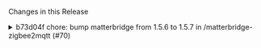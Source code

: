Changes in this Release

<details><summary>b73d04f chore: bump matterbridge from 1.5.6 to 1.5.7 in /matterbridge-zigbee2mqtt (#70)</summary>
chore: bump matterbridge from 1.5.6 to 1.5.7 in /matterbridge-zigbee2mqtt (#70)

Bumps [matterbridge](https://github.com/Luligu/matterbridge) from 1.5.6
to 1.5.7.
<details>
<summary>Release notes</summary>
<p><em>Sourced from <a
href="https://github.com/Luligu/matterbridge/releases">matterbridge's
releases</a>.</em></p>
<blockquote>
<h2>Release 1.5.7</h2>
<h2>[1.5.7] - 2024-09-17</h2>
<h3>Added</h3>
<ul>
<li>[matterbridge]: Added the <a
href="https://github.com/Luligu/matterbridge-home-assistant-addon">Official
Matterbridge Home Assistant Add-on</a></li>
</ul>
<h3>Changed</h3>
<ul>
<li>[electricalSensor]: Refactor the
getDefaultElectricalEnergyMeasurementClusterServer and
getDefaultElectricalPowerMeasurementClusterServer</li>
<li>[package]: Update matter-node.js to 0.10.3.</li>
<li>[package]: Update matter-history to 1.1.14.</li>
<li>[package]: Update dependencies.</li>
</ul>
<!-- raw HTML omitted -->
</blockquote>
</details>
<details>
<summary>Changelog</summary>
<p><em>Sourced from <a
href="https://github.com/Luligu/matterbridge/blob/main/CHANGELOG.md">matterbridge's
changelog</a>.</em></p>
<blockquote>
<h2>[1.5.7] - 2024-09-17</h2>
<h3>Added</h3>
<ul>
<li>[matterbridge]: Added the <a
href="https://github.com/Luligu/matterbridge-home-assistant-addon">Official
Matterbridge Home Assistant Add-on</a></li>
</ul>
<h3>Changed</h3>
<ul>
<li>[electricalSensor]: Refactor the
getDefaultElectricalEnergyMeasurementClusterServer and
getDefaultElectricalPowerMeasurementClusterServer</li>
<li>[package]: Update matter-node.js to 0.10.3.</li>
<li>[package]: Update matter-history to 1.1.14.</li>
<li>[package]: Update dependencies.</li>
</ul>
<!-- raw HTML omitted -->
</blockquote>
</details>
<details>
<summary>Commits</summary>
<ul>
<li><a
href="https://github.com/Luligu/matterbridge/commit/9ac134c2c44a99a3bc706e0be6ae8cb170297233"><code>9ac134c</code></a>
Merge pull request <a
href="https://redirect.github.com/Luligu/matterbridge/issues/132">#132</a>
from Luligu/dev</li>
<li><a
href="https://github.com/Luligu/matterbridge/commit/8264ce31455fcad52580e4a5b809c49403688cdc"><code>8264ce3</code></a>
Fix jsdoc</li>
<li><a
href="https://github.com/Luligu/matterbridge/commit/81582e72328fb78eb27a38599699c263563afa1f"><code>81582e7</code></a>
Fix jsdoc</li>
<li><a
href="https://github.com/Luligu/matterbridge/commit/c3d40d1cca0f82c86d1389514b673907fd7c2404"><code>c3d40d1</code></a>
Release 1.5.7</li>
<li><a
href="https://github.com/Luligu/matterbridge/commit/776a41ffb00571040f4cdd5bbf795b349b15f2c5"><code>776a41f</code></a>
Update to docker/login-action@v3</li>
<li><a
href="https://github.com/Luligu/matterbridge/commit/062f3d2628730d1c1ba3fcb7f6e09636675c455f"><code>062f3d2</code></a>
Update to docker/login-action@v3</li>
<li><a
href="https://github.com/Luligu/matterbridge/commit/5b617ea2a8666e71d92f861a4f8da98f2d4da30c"><code>5b617ea</code></a>
Dev 1.5.7-dev.2</li>
<li><a
href="https://github.com/Luligu/matterbridge/commit/e3c238a09585dfc98837f5f3f30a68134558ea66"><code>e3c238a</code></a>
Dev 1.5.7-dev.1</li>
<li><a
href="https://github.com/Luligu/matterbridge/commit/3d524c297b8f61ad2eed60970d43c3e6d9b23a68"><code>3d524c2</code></a>
CHANGELOG.md</li>
<li><a
href="https://github.com/Luligu/matterbridge/commit/afd2f8f6cc9eea954324928209a0a01b3e218f0f"><code>afd2f8f</code></a>
Fixed default valu to null for electrical sensor</li>
<li>Additional commits viewable in <a
href="https://github.com/Luligu/matterbridge/compare/1.5.6...1.5.7">compare
view</a></li>
</ul>
</details>
<br />


[![Dependabot compatibility
score](https://dependabot-badges.githubapp.com/badges/compatibility_score?dependency-name=matterbridge&package-manager=npm_and_yarn&previous-version=1.5.6&new-version=1.5.7)](https://docs.github.com/en/github/managing-security-vulnerabilities/about-dependabot-security-updates#about-compatibility-scores)

Dependabot will resolve any conflicts with this PR as long as you don't
alter it yourself. You can also trigger a rebase manually by commenting
`@dependabot rebase`.

[//]: # (dependabot-automerge-start)
[//]: # (dependabot-automerge-end)

---

<details>
<summary>Dependabot commands and options</summary>
<br />

You can trigger Dependabot actions by commenting on this PR:
- `@dependabot rebase` will rebase this PR
- `@dependabot recreate` will recreate this PR, overwriting any edits
that have been made to it
- `@dependabot merge` will merge this PR after your CI passes on it
- `@dependabot squash and merge` will squash and merge this PR after
your CI passes on it
- `@dependabot cancel merge` will cancel a previously requested merge
and block automerging
- `@dependabot reopen` will reopen this PR if it is closed
- `@dependabot close` will close this PR and stop Dependabot recreating
it. You can achieve the same result by closing it manually
- `@dependabot show <dependency name> ignore conditions` will show all
of the ignore conditions of the specified dependency
- `@dependabot ignore this major version` will close this PR and stop
Dependabot creating any more for this major version (unless you reopen
the PR or upgrade to it yourself)
- `@dependabot ignore this minor version` will close this PR and stop
Dependabot creating any more for this minor version (unless you reopen
the PR or upgrade to it yourself)
- `@dependabot ignore this dependency` will close this PR and stop
Dependabot creating any more for this dependency (unless you reopen the
PR or upgrade to it yourself)


</details>

Signed-off-by: dependabot[bot] <support@github.com>
Co-authored-by: dependabot[bot] <49699333+dependabot[bot]@users.noreply.github.com></details>